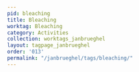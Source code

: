 ```yaml
---
pid: bleaching
title: Bleaching
worktag: Bleaching
category: Activities
collection: worktags_janbrueghel
layout: tagpage_janbrueghel
order: '013'
permalink: "/janbrueghel/tags/bleaching/"
---
```

